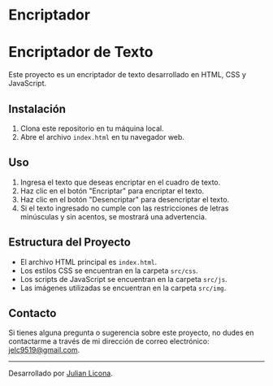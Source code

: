 # Encriptador

# Encriptador de Texto

Este proyecto es un encriptador de texto desarrollado en HTML, CSS y JavaScript.

## Instalación

1. Clona este repositorio en tu máquina local.
2. Abre el archivo `index.html` en tu navegador web.

## Uso

1. Ingresa el texto que deseas encriptar en el cuadro de texto.
2. Haz clic en el botón "Encriptar" para encriptar el texto.
3. Haz clic en el botón "Desencriptar" para desencriptar el texto.
4. Si el texto ingresado no cumple con las restricciones de letras minúsculas y sin acentos, se mostrará una advertencia.

## Estructura del Proyecto

- El archivo HTML principal es `index.html`.
- Los estilos CSS se encuentran en la carpeta `src/css`.
- Los scripts de JavaScript se encuentran en la carpeta `src/js`.
- Las imágenes utilizadas se encuentran en la carpeta `src/img`.


## Contacto

Si tienes alguna pregunta o sugerencia sobre este proyecto, no dudes en contactarme a través de mi dirección de correo electrónico: jelc9519@gmail.com.

---

Desarrollado por [Julian Licona](https://www.linkedin.com/in/jedu-licona-202a2a253/).
